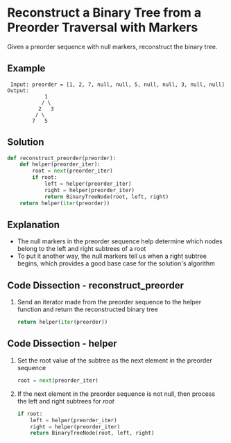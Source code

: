# Reconstruct a Binary Tree from a Preorder Traversal with Markers
Given a preorder sequence with null markers, reconstruct the binary tree.

## Example
```
 Input: preorder = [1, 2, 7, null, null, 5, null, null, 3, null, null]
Output:
            1
           / \
          2   3
         / \
        7   5
```

## Solution
```python
def reconstruct_preorder(preorder):
    def helper(preorder_iter):
        root = next(preorder_iter)
        if root:
            left = helper(preorder_iter)
            right = helper(preorder_iter)
            return BinaryTreeNode(root, left, right)
    return helper(iter(preorder))
```

## Explanation
* The null markers in the preorder sequence help determine which nodes belong to the left and right subtrees of a root
* To put it another way, the null markers tell us when a right subtree begins, which provides a good base case for the solution's algorithm

## Code Dissection - reconstruct_preorder
1. Send an iterator made from the preorder sequence to the helper function and return the reconstructed binary tree
    ```python
    return helper(iter(preorder))
    ```

## Code Dissection - helper
1. Set the root value of the subtree as the next element in the preorder sequence
    ```python
    root = next(preorder_iter)
    ```
2. If the next element in the preorder sequence is not null, then process the left and right subtrees for _root_
    ```python
    if root:
        left = helper(preorder_iter)
        right = helper(preorder_iter)
        return BinaryTreeNode(root, left, right)